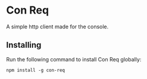 # Con Req
A simple http client made for the console.

## Installing
Run the following command to install Con Req globally:

```
npm install -g con-req
```
